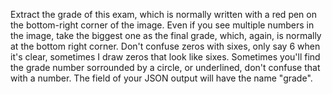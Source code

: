 Extract the grade of this exam, which is normally written with a red pen on the bottom-right corner of the image. Even if you see multiple numbers in the image, take the biggest one as the final grade, which, again, is normally at the bottom right corner. Don't confuse zeros with sixes, only say 6 when it's clear, sometimes I draw zeros that look like sixes. Sometimes you'll find the grade number sorrounded by a circle, or underlined, don't confuse that with a number. The field of your JSON output will have the name "grade".